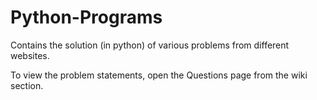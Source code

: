 # Python-Programs
Contains the solution (in python) of various problems from different websites.

To view the problem statements, open the Questions page from the wiki section.
